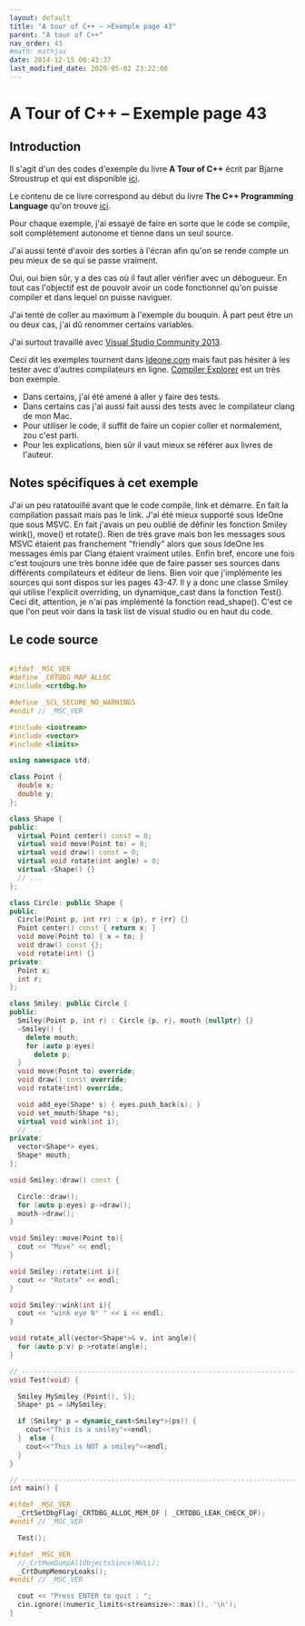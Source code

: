 ```yaml
---
layout: default
title: "A tour of C++ – >Exemple page 43"
parent: "A tour of C++"
nav_order: 43
#math: mathjax
date: 2014-12-15 06:43:37
last_modified_date: 2020-05-02 23:22:08
---
```


# A Tour of C++ – Exemple page 43

## Introduction
Il s'agit d'un des codes d'exemple du livre **A Tour of C++** écrit par Bjarne Stroustrup et qui est disponible [ici](http://www.amazon.fr/Tour-C-Bjarne-Stroustrup/dp/0321958314/ref%3Dsr_1_1?ie=UTF8&qid=1416699327&sr=8-1&keywords=a+tour+of+c%2B%2B). 

Le contenu de ce livre correspond au début du livre **The C++ Programming Language** qu'on trouve [ici](http://www.amazon.fr/The-Programming-Language-Bjarne-Stroustrup/dp/0321563840/ref%3Dpd_sim_eb_3?ie=UTF8&refRID=0CR047TTJV1HA6CVA9XA).

Pour chaque exemple, j'ai essayé de faire en sorte que le code se compile, soit complètement autonome et tienne dans un seul source.

J'ai aussi tenté d'avoir des sorties à l'écran afin qu'on se rende compte un peu mieux de se qui se passe vraiment.

Oui, oui bien sûr, y a des cas où il faut aller vérifier avec un débogueur.
En tout cas l'objectif est de pouvoir avoir un code fonctionnel qu'on puisse compiler et dans lequel on puisse naviguer.

J'ai tenté de coller au maximum à l'exemple du bouquin. À part peut être un ou deux cas, j'ai dû renommer certains variables.

J'ai surtout travaillé avec [Visual Studio Community 2013](http://www.visualstudio.com/products/visual-studio-community-vs).

Ceci dit les exemples tournent dans [Ideone.com](http://ideone.com/) mais faut pas hésiter à les tester avec d'autres compilateurs en ligne. [Compiler Explorer](https://godbolt.org/) est un très bon exemple.

* Dans certains, j'ai été amené à aller y faire des tests.  
* Dans certains cas j'ai aussi fait aussi des tests avec le compilateur clang de mon Mac.  
* Pour utiliser le code, il suffit de faire un copier coller et normalement, zou c'est parti.  
* Pour les explications, bien sûr il vaut mieux se référer aux livres de l'auteur.  


## Notes spécifiques à cet exemple


J'ai un peu ratatouillé avant que le code compile, link et démarre. En fait la compilation passait mais pas le link. J'ai été mieux supporté sous IdeOne que sous MSVC. En fait j'avais un peu oublié de définir les fonction Smiley wink(), move() et rotate(). Rien de très grave mais bon les messages sous MSVC étaient pas franchement "friendly" alors que sous IdeOne les messages émis par Clang étaient vraiment utiles. Enfin bref, encore une fois c'est toujours une très bonne idée que de faire passer ses sources dans différents compilateurs et éditeur de liens.
Bien voir que j'implémente les sources qui sont dispos sur les pages 43-47. Il y a donc une classe Smiley qui utilise l'explicit overriding, un dynamique_cast dans la fonction Test(). Ceci dit, attention, je n'ai pas implémenté la fonction read_shape(). C'est ce que l'on peut voir dans la task list de visual studio ou en haut du code.



## Le code source

```cpp
                                                                                // TODO : immplement read_shape() using unique_ptr. see p 48
#ifdef _MSC_VER
#define _CRTDBG_MAP_ALLOC
#include <crtdbg.h>

#define _SCL_SECURE_NO_WARNINGS                                                 // Avoid error with copy(...) in the initializer list ctor
#endif // _MSC_VER

#include <iostream>
#include <vector>
#include <limits>

using namespace std;

class Point {
  double x;
  double y;
};

class Shape {
public:
  virtual Point center() const = 0;                                             // pure virtual
  virtual void move(Point to) = 0;
  virtual void draw() const = 0;                                                // draw on current "Canvas"
  virtual void rotate(int angle) = 0;
  virtual ~Shape() {}                                                           // destructor
  // ...
};

class Circle: public Shape {
public:
  Circle(Point p, int rr) : x {p}, r {rr} {}                                    // constructor
  Point center() const { return x; }
  void move(Point to) { x = to; }
  void draw() const {};
  void rotate(int) {}                                                           // nice simple algorithm
private:
  Point x;                                                                      // center
  int r;                                                                        // radius
};

class Smiley: public Circle {                                                   // use the circle as the base for a face
public:
  Smiley(Point p, int r) : Circle {p, r}, mouth {nullptr} {}
  ~Smiley() {
    delete mouth;
    for (auto p:eyes)
      delete p;
  }
  void move(Point to) override;                                                 // Explicit overriding
  void draw() const override;
  void rotate(int) override;

  void add_eye(Shape* s) { eyes.push_back(s); }
  void set_mouth(Shape *s);
  virtual void wink(int i);                                                     // wink eye number i
  // ...
private:
  vector<Shape*> eyes;                                                          // usually two eyes
  Shape* mouth;
};

void Smiley::draw() const {

  Circle::draw();
  for (auto p:eyes) p->draw();
  mouth->draw();
}

void Smiley::move(Point to){
  cout << "Move" << endl;
}

void Smiley::rotate(int i){
  cout << "Rotate" << endl;
}

void Smiley::wink(int i){
  cout << "wink eye N° " << i << endl;
}

void rotate_all(vector<Shape*>& v, int angle){                                  // rotate v's elements by angle degrees
  for (auto p:v) p->rotate(angle);
}

// ----------------------------------------------------------------------------
void Test(void) {

  Smiley MySmiley {Point(), 5};
  Shape* ps = &MySmiley;                                                        // see p 47

  if (Smiley* p = dynamic_cast<Smiley*>(ps)) {
    cout<<"This is a smiley"<<endl;                                             // ... is the Smiley pointer to by p ...
  }  else {
    cout<<"This is NOT a smiley"<<endl;                                         // ... not a Smiley, try something else ...
  }
}

// ----------------------------------------------------------------------------
int main() {

#ifdef _MSC_VER
  _CrtSetDbgFlag(_CRTDBG_ALLOC_MEM_DF | _CRTDBG_LEAK_CHECK_DF);
#endif // _MSC_VER

  Test();

#ifdef _MSC_VER
  //_CrtMemDumpAllObjectsSince(NULL);                                             // Begins the dump from the start of program execution
  _CrtDumpMemoryLeaks();
#endif // _MSC_VER

  cout << "Press ENTER to quit : ";
  cin.ignore((numeric_limits<streamsize>::max)(), '\n');
}
```
